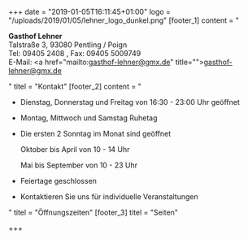 +++
date = "2019-01-05T16:11:45+01:00"
logo = "/uploads/2019/01/05/lehner_logo_dunkel.png"
[footer_1]
content = "<p><strong>Gasthof Lehner</strong><br>Talstraße 3, 93080 Pentling / Poign<br>Tel: 09405 2408 , Fax: 09405 5009749<br>E-Mail: <a href=\"mailto:gasthof-lehner@gmx.de\" title=\"\">gasthof-lehner@gmx.de</a></p>"
titel = "Kontakt"
[footer_2]
content = "<ul><li><p>Dienstag, Donnerstag und Freitag von 16:30 - 23:00 Uhr geöffnet</p></li><li><p>Montag, Mittwoch und Samstag Ruhetag</p></li><li><p>Die ersten 2 Sonntag im Monat sind geöffnet</p><p>Oktober bis April von 10 - 14 Uhr</p><p>Mai bis September von 10 - 23 Uhr</p></li><li><p>Feiertage geschlossen</p></li><li><p>Kontaktieren Sie uns für individuelle Veranstaltungen</p></li></ul>"
titel = "Öffnungszeiten"
[footer_3]
titel = "Seiten"

+++
